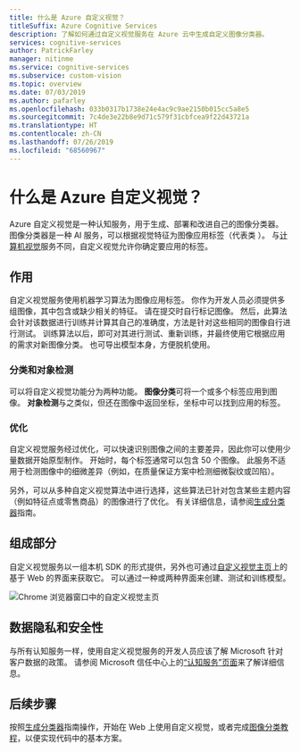 ```yaml
---
title: 什么是 Azure 自定义视觉？
titleSuffix: Azure Cognitive Services
description: 了解如何通过自定义视觉服务在 Azure 云中生成自定义图像分类器。
services: cognitive-services
author: PatrickFarley
manager: nitinme
ms.service: cognitive-services
ms.subservice: custom-vision
ms.topic: overview
ms.date: 07/03/2019
ms.author: pafarley
ms.openlocfilehash: 033b0317b1738e24e4ac9c9ae2150b015cc5a8e5
ms.sourcegitcommit: 7c4de3e22b8e9d71c579f31cbfcea9f22d43721a
ms.translationtype: HT
ms.contentlocale: zh-CN
ms.lasthandoff: 07/26/2019
ms.locfileid: "68560967"
---
```

# <a name="what-is-azure-custom-vision"></a>什么是 Azure 自定义视觉？

Azure 自定义视觉是一种认知服务，用于生成、部署和改进自己的图像分类器。 图像分类器是一种 AI 服务，可以根据视觉特征为图像应用标签（代表类  ）。 与[计算机视觉](https://docs.microsoft.com/azure/cognitive-services/computer-vision/home)服务不同，自定义视觉允许你确定要应用的标签。

## <a name="what-it-does"></a>作用

自定义视觉服务使用机器学习算法为图像应用标签。 你作为开发人员必须提供多组图像，其中包含或缺少相关的特征。 请在提交时自行标记图像。 然后，此算法会针对该数据进行训练并计算其自己的准确度，方法是针对这些相同的图像自行进行测试。 训练算法以后，即可对其进行测试、重新训练，并最终使用它根据应用的需求对新图像分类。 也可导出模型本身，方便脱机使用。

### <a name="classification-and-object-detection"></a>分类和对象检测

可以将自定义视觉功能分为两种功能。 **图像分类**可将一个或多个标签应用到图像。 **对象检测**与之类似，但还在图像中返回坐标，坐标中可以找到应用的标签。

### <a name="optimization"></a>优化

自定义视觉服务经过优化，可以快速识别图像之间的主要差异，因此你可以使用少量数据开始原型制作。 开始时，每个标签通常可以包含 50 个图像。 此服务不适用于检测图像中的细微差异（例如，在质量保证方案中检测细微裂纹或凹陷）。

另外，可以从多种自定义视觉算法中进行选择，这些算法已针对包含某些主题内容（例如特征点或零售商品）的图像进行了优化。 有关详细信息，请参阅[生成分类器](getting-started-build-a-classifier.md)指南。

## <a name="what-it-includes"></a>组成部分

自定义视觉服务以一组本机 SDK 的形式提供，另外也可通过[自定义视觉主页](https://customvision.ai/)上的基于 Web 的界面来获取它。 可以通过一种或两种界面来创建、测试和训练模型。

![Chrome 浏览器窗口中的自定义视觉主页](media/browser-home.png)

## <a name="data-privacy-and-security"></a>数据隐私和安全性

与所有认知服务一样，使用自定义视觉服务的开发人员应该了解 Microsoft 针对客户数据的政策。 请参阅 Microsoft 信任中心上的[“认知服务”页面](https://www.microsoft.com/trustcenter/cloudservices/cognitiveservices)来了解详细信息。

## <a name="next-steps"></a>后续步骤

按照[生成分类器](getting-started-build-a-classifier.md)指南操作，开始在 Web 上使用自定义视觉，或者完成[图像分类教程](csharp-tutorial.md)，以便实现代码中的基本方案。
